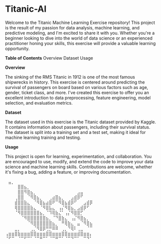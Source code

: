 # Titanic-AI

Welcome to the Titanic Machine Learning Exercise repository! This project is the result of my passion for data analysis, machine learning, and predictive modeling, and I'm excited to share it with you. Whether you're a beginner looking to dive into the world of data science or an experienced practitioner honing your skills, this exercise will provide a valuable learning opportunity.

**Table of Contents**
Overview
Dataset
Usage


**Overview**

The sinking of the RMS Titanic in 1912 is one of the most famous shipwrecks in history. This exercise is centered around predicting the survival of passengers on board based on various factors such as age, gender, ticket class, and more. I've created this exercise to offer you an excellent introduction to data preprocessing, feature engineering, model selection, and evaluation metrics.

**Dataset**

The dataset used in this exercise is the Titanic dataset provided by Kaggle. It contains information about passengers, including their survival status. The dataset is split into a training set and a test set, making it ideal for machine learning training and testing. 

**Usage**

This project is open for learning, experimentation, and collaboration. You are encouraged to use, modify, and extend the code to improve your data science and machine learning skills. Contributions are welcome, whether it's fixing a bug, adding a feature, or improving documentation.








⠀⣤⡀⠀⠀⠀⠀⠀⠀⠀⠀⠀⠀⠀⠀⠀⠀⠀⠀⠀⠀⠀⠀⠀⠀
⠀⠀⠀⠀⣿⣿⣦⡀⠀⠀⠀⠀⠀⠀⠀⠀⠀⠀⠀⠀⠀⠀⠀⠀⠀⠀⠀⠀
⠀⠀⠀⠀⣿⣿⠻⣿⣦⡀⠀⠀⠀⠀⠀⠀⠀⠀⠀⠀⠀⠀⠀⣠⣤⠀⠀⠀
⠀⠀⠀⢀⣿⣿⠀⠈⠻⣿⣦⡀⠀⠀⢀⣴⣿⣦⡀⠀⠀⣠⣾⡿⠋⠀⠀⠀
⠀⠀⠀⣾⣿⣿⣷⣄⠀⠈⠻⣿⣦⣴⣿⠟⠉⠻⣿⣦⣾⡿⠋⠀⠀⣠⣾⡿
⠀⠀⠀⢿⣿⣿⣿⣿⣷⣄⠀⠈⠻⣿⣧⣄⠀⢠⡌⠻⣿⣦⡀⣠⣾⡿⠋⠀
⠀⠀⠀⠈⠻⣿⣿⣿⣿⣿⣿⣦⡀⠈⠹⢿⣷⣌⠁⢠⡌⠻⣿⣿⡋⠀⠀⠀
⠀⠀⠀⠀⠀⠈⠻⣿⣿⣿⣿⣿⣿⣦⡀⠈⠙⣿⣷⣄⠀⢠⡌⠻⣿⣦⡀⠀
⠀⠀⠀⠀⠀⠀⠀⠈⠻⣿⣿⣿⣿⣿⣿⣦⡀⠀⠛⢿⣷⣄⠀⣤⠈⠻⣿⣦
⠀⠀⠀⣀⡀⠀⠀⠀⢀⡈⠻⣿⡿⢛⡛⠿⠿⠀⢀⡀⠙⢿⠇⢀⣀⠀⠈⠉
⢠⣶⣶⣿⣷⣶⣶⣶⣿⣿⣶⣶⣶⣿⣿⣶⣶⣶⣿⣿⣶⣶⣶⣾⣿⣶⣶⡄
⠈⠋⠉⠀⠈⠉⠋⠉⠁⠈⠉⠛⠉⠁⠈⠉⠛⠉⠁⠈⠉⠙⠉⠁⠀⠉⠙⠁







